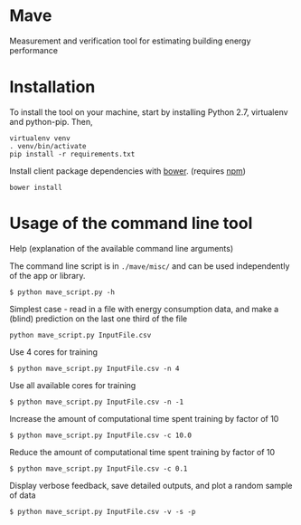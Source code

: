 Mave
====

Measurement and verification tool for estimating building energy performance

Installation
============

To install the tool on your machine, start by installing Python 2.7, virtualenv and python-pip. Then,

```
virtualenv venv
. venv/bin/activate
pip install -r requirements.txt
```

Install client package dependencies with [bower](http://bower.io/). (requires [npm](https://www.npmjs.com/package/npm))
```
bower install
```

Usage of the command line tool
==============================
Help (explanation of the available command line arguments)

The command line script is in `./mave/misc/` and can be used independently of the app or library.

```$ python mave_script.py -h```

Simplest case - read in a file with energy consumption data, and make a (blind) prediction on the last one third of the file
```
python mave_script.py InputFile.csv
```

Use 4 cores for training
```
$ python mave_script.py InputFile.csv -n 4
```
Use all available cores for training
```
$ python mave_script.py InputFile.csv -n -1
```

Increase the amount of computational time spent training by factor of 10
```
$ python mave_script.py InputFile.csv -c 10.0
```
Reduce the amount of computational time spent training by factor of 10
```
$ python mave_script.py InputFile.csv -c 0.1
```

Display verbose feedback, save detailed outputs, and plot a random sample of data
```
$ python mave_script.py InputFile.csv -v -s -p
```
